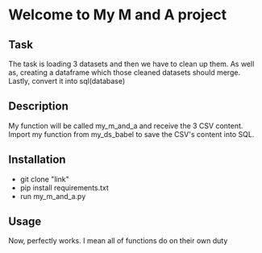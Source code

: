 # Welcome to My M and A project

## Task
The task is loading 3 datasets and then we have to clean up them. As well as, creating a dataframe which those cleaned 
datasets should merge. Lastly, convert it into sql(database)

## Description 
My function will be called my_m_and_a and receive the 3 CSV content. Import my function from my_ds_babel to save 
the CSV's content into SQL.

## Installation
- git clone "link"
- pip install requirements.txt
- run my_m_and_a.py 

## Usage
Now, perfectly works. I mean all of functions do on their own duty
